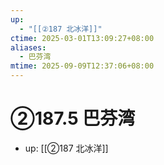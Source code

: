```yaml
---
up:
  - "[[②187 北冰洋]]"
ctime: 2025-03-01T13:09:27+08:00
aliases:
  - 巴芬湾
mtime: 2025-09-09T12:37:06+08:00
---
```


# ②187.5 巴芬湾

- up: [[②187 北冰洋]]
